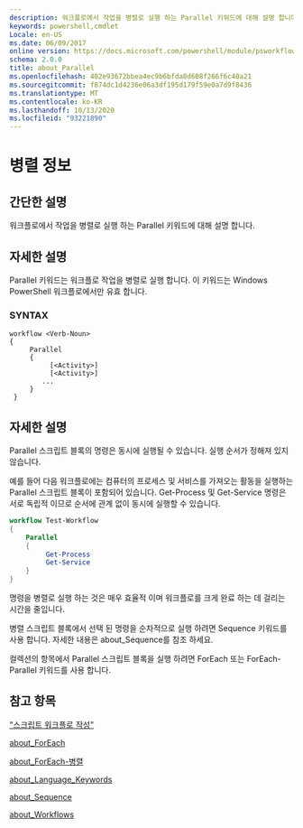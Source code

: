 ```yaml
---
description: 워크플로에서 작업을 병렬로 실행 하는 Parallel 키워드에 대해 설명 합니다.
keywords: powershell,cmdlet
Locale: en-US
ms.date: 06/09/2017
online version: https://docs.microsoft.com/powershell/module/psworkflow/about/about_parallel?view=powershell-5.1&WT.mc_id=ps-gethelp
schema: 2.0.0
title: about_Parallel
ms.openlocfilehash: 402e93672bbea4ec9b6bfda8d608f266f6c40a21
ms.sourcegitcommit: f874dc1d4236e06a3df195d179f59e0a7d9f8436
ms.translationtype: MT
ms.contentlocale: ko-KR
ms.lasthandoff: 10/13/2020
ms.locfileid: "93221890"
---
```

# <a name="about-parallel"></a>병렬 정보

## <a name="short-description"></a>간단한 설명
워크플로에서 작업을 병렬로 실행 하는 Parallel 키워드에 대해 설명 합니다.

## <a name="long-description"></a>자세한 설명

Parallel 키워드는 워크플로 작업을 병렬로 실행 합니다. 이 키워드는 Windows PowerShell 워크플로에서만 유효 합니다.

### <a name="syntax"></a>SYNTAX

```
workflow <Verb-Noun>
{
     Parallel
     {
          [<Activity>]
          [<Activity>]
        ...
     }
 }
```

## <a name="detailed-description"></a>자세한 설명

Parallel 스크립트 블록의 명령은 동시에 실행될 수 있습니다. 실행 순서가 정해져 있지 않습니다.

예를 들어 다음 워크플로에는 컴퓨터의 프로세스 및 서비스를 가져오는 활동을 실행하는 Parallel 스크립트 블록이 포함되어 있습니다. Get-Process 및 Get-Service 명령은 서로 독립적 이므로 순서에 관계 없이 동시에 실행할 수 있습니다.

```powershell
workflow Test-Workflow
{
    Parallel
    {
         Get-Process
         Get-Service
    }
}
```

명령을 병렬로 실행 하는 것은 매우 효율적 이며 워크플로를 크게 완료 하는 데 걸리는 시간을 줄입니다.

병렬 스크립트 블록에서 선택 된 명령을 순차적으로 실행 하려면 Sequence 키워드를 사용 합니다. 자세한 내용은 about_Sequence를 참조 하세요.

컬렉션의 항목에서 Parallel 스크립트 블록을 실행 하려면 ForEach 또는 ForEach-Parallel 키워드를 사용 합니다.

## <a name="see-also"></a>참고 항목

["스크립트 워크플로 작성"](/previous-versions/windows/it-pro/windows-server-2012-R2-and-2012/jj574157(v=ws.11))

[about_ForEach](../../Microsoft.PowerShell.Core/About/about_Foreach.md)

[about_ForEach-병렬](about_ForEach-Parallel.md)

[about_Language_Keywords](../../Microsoft.PowerShell.Core/About/about_Language_Keywords.md)

[about_Sequence](about_Sequence.md)

[about_Workflows](about_workflows.md)
